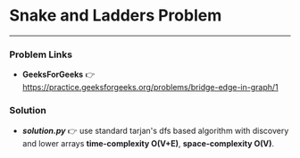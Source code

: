 # Snake and Ladders Problem

---

### Problem Links
- **__GeeksForGeeks__** :point_right: https://practice.geeksforgeeks.org/problems/bridge-edge-in-graph/1

### Solution
- **_solution.py_** :point_right: use standard tarjan's dfs based algorithm with discovery and lower arrays **time-complexity O(V+E)**, **space-complexity O(V)**.
